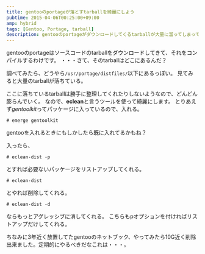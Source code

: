 ```yaml
---
title: gentooのportageが落とすtarballを綺麗にしよう
pubtime: 2015-04-06T00:25:00+09:00
amp: hybrid
tags: [Gentoo, Portage, tarball]
description: gentooのportageがダウンロードしてくるtarballが大量に溜ってしまっていたのですが、不要なものを見つけて綺麗にしてくれるツールがありました。
---
```


gentooのportageはソースコードのtarballをダウンロードしてきて、それをコンパイルするわけです。
・・・さて、そのtarballはどこにあるんだ？

調べてみたら、どうやら`/usr/portage/distfiles/`以下にあるっぽい。
見てみると大量のtarballが落ちている。

ここに落ちているtarballは勝手に整理してくれたりしないようなので、どんどん膨らんでいく。
なので、**eclean**と言うツールを使って綺麗にします。
とりあえず*gentoolkit*ってパッケージに入っているので、入れる。
```
# emerge gentoolkit
```
gentooを入れるときにもしかしたら既に入れてるかもね？

入ったら、
```
# eclean-dist -p
```
とすれば必要ないパッケージをリストアップしてくれる。

```
# eclean-dist
```
とやれば削除してくれる。

```
# eclean-dist -d
```
ならもっとアグレッシブに消してくれる。
こちらもpオプションを付ければリストアップだけしてくれる。

ちなみに3年近く放置してたgentooのネットブック、やってみたら10G近く削除出来ました。定期的にやるべきだなこれは・・・。
